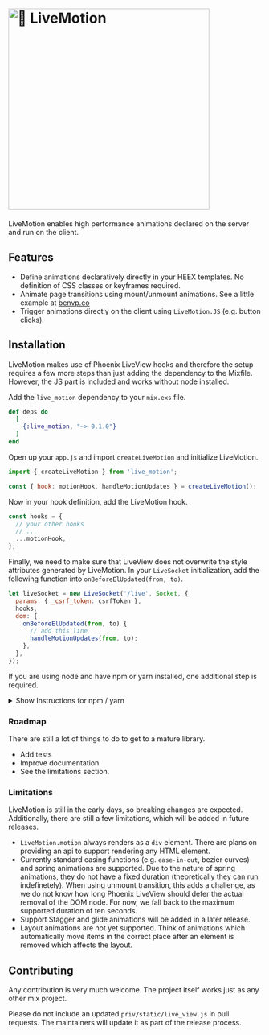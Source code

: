 <h1><img src="https://github.com/benvp/live_motion/raw/main/static/images/logo.png" alt="🍿 LiveMotion" width="400"></h1>

LiveMotion enables high performance animations declared on the server and run on the client.

## Features

- Define animations declaratively directly in your HEEX templates. No definition of CSS
  classes or keyframes required.
- Animate page transitions using mount/unmount animations. See a little example
  at [benvp.co](https://benvp.co)
- Trigger animations directly on the client using `LiveMotion.JS` (e.g. button clicks).

## Installation

LiveMotion makes use of Phoenix LiveView hooks and therefore the setup requires a few more steps than just adding the dependency to the Mixfile. However, the JS part is included and works without node installed.

Add the `live_motion` dependency to your `mix.exs` file.

```elixir
def deps do
  [
    {:live_motion, "~> 0.1.0"}
  ]
end
```

Open up your `app.js` and import `createLiveMotion` and initialize LiveMotion.

```js
import { createLiveMotion } from 'live_motion';

const { hook: motionHook, handleMotionUpdates } = createLiveMotion();
```

Now in your hook definition, add the LiveMotion hook.

```js
const hooks = {
  // your other hooks
  // ...
  ...motionHook,
};
```

Finally, we need to make sure that LiveView does not overwrite the style attributes generated by LiveMotion. In your `LiveSocket` initialization, add the following function into `onBeforeElUpdated(from, to)`.

```js
let liveSocket = new LiveSocket('/live', Socket, {
  params: { _csrf_token: csrfToken },
  hooks,
  dom: {
    onBeforeElUpdated(from, to) {
      // add this line
      handleMotionUpdates(from, to);
    },
  },
});
```

If you are using node and have npm or yarn installed, one additional step is required.

<details>
  <summary>Show Instructions for npm / yarn</summary>

We need to add the JS part as a dependency to our package.json file. From the root directory of your project, run the following command.

If you are using npm:

```bash
npm install --prefix assets --save ../deps/live_motion
```

If you are using yarn:

```bash
yarn add --cwd assets file:../deps/live_motion
```

</details>

### Roadmap

There are still a lot of things to do to get to a mature library.

- Add tests
- Improve documentation
- See the limitations section.

### Limitations

LiveMotion is still in the early days, so breaking changes are expected. Additionally, there
are still a few limitations, which will be added in future releases.

- `LiveMotion.motion` always renders as a `div` element. There are plans on providing
  an api to support rendering any HTML element.
- Currently standard easing functions (e.g. `ease-in-out`, bezier curves) and spring
  animations are supported. Due to the nature of spring animations, they do not have
  a fixed duration (theoretically they can run indefinetely). When using unmount transition,
  this adds a challenge, as we do not know how long Phoenix LiveView should defer the actual
  removal of the DOM node. For now, we fall back to the maximum supported duration of ten seconds.
- Support Stagger and glide animations will be added in a later release.
- Layout animations are not yet supported. Think of animations which automatically move
  items in the correct place after an element is removed which affects the layout.

## Contributing

Any contribution is very much welcome. The project itself works just as any other mix project.

Please do not include an updated `priv/static/live_view.js` in pull requests. The maintainers will update it as part of the release process.
